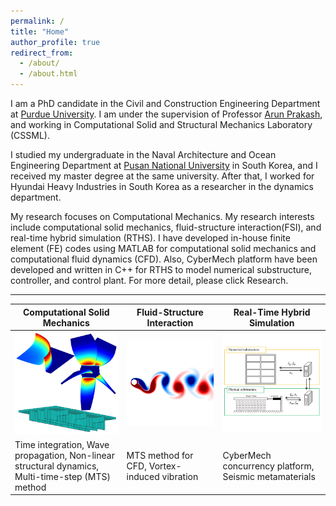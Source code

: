 ```yaml
---
permalink: /
title: "Home"
author_profile: true
redirect_from: 
  - /about/
  - /about.html
---
```


I am a PhD candidate in the Civil and Construction Engineering Department at [Purdue University](https://www.purdue.edu/). I am under the supervision of Professor [Arun Prakash](https://engineering.purdue.edu/~aprakas/index.htm), and working in Computational Solid and Structural Mechanics Laboratory (CSSML).

I studied my undergraduate in the Naval Architecture and Ocean Engineering Department at [Pusan National University](https://www.pusan.ac.kr/eng/Main.do) in South Korea, and I received my master degree at the same university. After that, I worked for Hyundai Heavy Industries in South Korea as a researcher in the dynamics department. 

My research focuses on Computational Mechanics. My research interests include computational solid mechanics, fluid-structure interaction(FSI), and real-time hybrid simulation (RTHS). I have developed in-house finite element (FE) codes using MATLAB for computational solid mechanics and computational fluid dynamics (CFD). Also, CyberMech platform have been developed and written in C++ for RTHS to model numerical substructure, controller, and control plant.  For more detail, please click Research.

------

| Computational Solid Mechanics    | Fluid-Structure Interaction    |  Real-Time Hybrid Simulation |                                                                                                                                                  
| ---           | ---           |         --- |                                                                                                                                          
| ![CSM](/image_sk/CSM.jpg) | ![FSI](/image_sk/FSI_figure.jpg) | ![RTHS](/image_sk/RTHS_meta2.jpg)  |
| Time integration, Wave propagation, Non-linear structural dynamics, Multi-time-step (MTS) method | MTS method for CFD, Vortex-induced vibration | CyberMech concurrency platform, Seismic metamaterials   |
